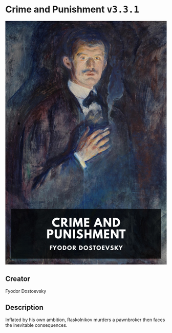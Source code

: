 
# Crime and Punishment <kbd>v3.3.1</kbd>

<center>
  <img src="./cover-1024.jpg"/>
</center>

## Creator
Fyodor Dostoevsky

## Description
Inflated by his own ambition, Raskolnikov murders a pawnbroker then faces the inevitable consequences.
